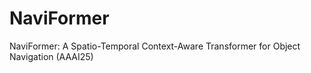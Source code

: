 # NaviFormer
NaviFormer: A Spatio-Temporal Context-Aware Transformer for Object Navigation (AAAI25)
